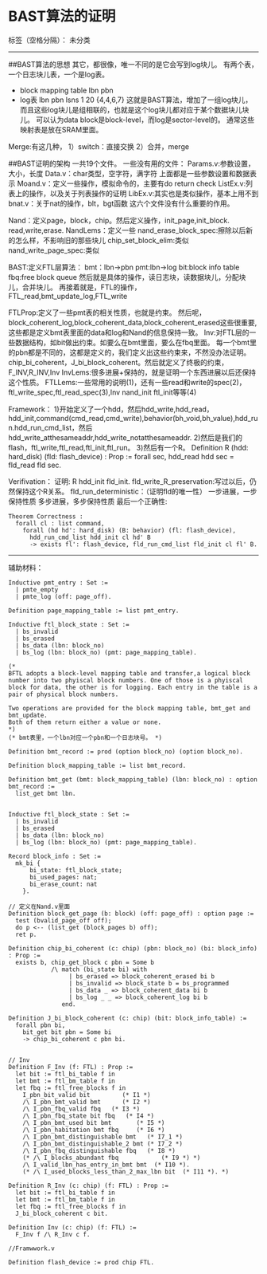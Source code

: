 ﻿# BAST算法的证明

标签（空格分隔）： 未分类

---

##BAST算法的思想
其它，都很像，唯一不同的是它会写到log块儿。
有两个表，一个日志块儿表，一个是log表。
- block mapping table
lbn pbn
- log表
lbn pbn lsns
1    20   {4,4,6,7}
这就是BAST算法，增加了一组log块儿，而且这些log块儿是组相联的，也就是这个log块儿都对应于某个数据块儿块儿。
可以认为data block是block-level，而log是sector-level的。
通常这些映射表是放在SRAM里面。

Merge:有这几种，
1）switch：直接交换
2）合并，merge

##BAST证明的架构
一共19个文件。
一些没有用的文件：
Params.v:参数设置，大小，长度
Data.v：char类型，空字符，满字符
上面都是一些参数设置和数据表示
Moand.v：定义一些操作，模拟命令的，主要有do return check
ListEx.v:列表上的操作，以及关于列表操作的证明
LibEx.v:其实也是类似操作，基本上用不到
bnat.v：关于nat的操作，blt，bgt函数
这六个文件没有什么重要的作用。

Nand：定义page，block，chip。然后定义操作，init_page,init_block.
read,write,erase.
NandLems：定义一些
nand_erase_block_spec:擦除以后新的怎么样，不影响旧的那些块儿
chip_set_block_elim:类似
nand_write_page_spec:类似

BAST:定义FTL层算法：
bmt：lbn->pbn
pmt:lbn->log
bit:block info table
fbq:free block queue
然后就是具体的操作，读日志块，读数据块儿，分配块儿，合并块儿。
再接着就是，FTL的操作，FTL_read,bmt_update_log,FTL_write

FTLProp:定义了一些pmt表的相关性质，也就是约束。
然后呢，block_coherent_log,block_coherent_data,block_coherent_erased这些很重要,这些都是定义bmt表里面的data和log和Nand的信息保持一致。
Inv:对FTL层的一些数据结构，如bit做出约束。如要么在bmt里面，要么在fbq里面。
每一个bmt里的pbn都是不同的，这都是定义的，我们定义出这些约束来，不然没办法证明。chip_bi_coherent，J_bi_block_coherent。然后就定义了终极的约束，F_INV,R_INV,Inv
InvLems:很多进展+保持的，就是证明一个东西进展以后还保持这个性质。
FTLLems:一些常用的说明(1)，还有一些read和write的spec(2)，ftl_write_spec,ftl_read_spec(3),Inv nand_init ftl_init等等(4)

Framework：
1)开始定义了一个hdd，然后hdd_write,hdd_read，hdd_init,command(cmd_read,cmd_write),behavior(bh_void,bh_value),hdd_run.hdd_run_cmd_list，然后hdd_write_atthesameaddr,hdd_write_notatthesameaddr.
2)然后是我们的flash，ftl_write,ftl_read,ftl_init,ftl_run。
3)然后有一个R。
Definition R (hdd: hard_disk) (fld: flash_device) : Prop :=
  forall sec, 
    hdd_read hdd sec = fld_read fld sec.

Verifivation：
证明:
R hdd_init fld_init.
fld_write_R_preservation:写过以后，仍然保持这个R关系。
fld_run_deterministic：（证明fld的唯一性）
一步进展，一步保持性质
多步进展，多步保持性质
最后一个正确性:
```
Theorem Correctness : 
  forall cl : list command, 
    forall (hd hd': hard_disk) (B: behavior) (fl: flash_device),
      hdd_run_cmd_list hdd_init cl hd' B
      -> exists fl': flash_device, fld_run_cmd_list fld_init cl fl' B.
```

-------------------------------------------------------------
辅助材料：
```
Inductive pmt_entry : Set :=
  | pmte_empty
  | pmte_log (off: page_off).

Definition page_mapping_table := list pmt_entry.

Inductive ftl_block_state : Set :=
  | bs_invalid
  | bs_erased
  | bs_data (lbn: block_no)
  | bs_log (lbn: block_no) (pmt: page_mapping_table).
 
(* 
BFTL adopts a block-level mapping table and transfer,a logical block number into two phyiscal block numbers. One of those is a phyiscal block for data, the other is for logging. Each entry in the table is a pair of physical block numbers. 

Two operations are provided for the block mapping table, bmt_get and bmt_update.
Both of them return either a value or none.
*)
(* bmt表里，一个lbn对应一个pbn和一个日志块号。 *)

Definition bmt_record := prod (option block_no) (option block_no).

Definition block_mapping_table := list bmt_record.

Definition bmt_get (bmt: block_mapping_table) (lbn: block_no) : option bmt_record :=
  list_get bmt lbn.
  
  
Inductive ftl_block_state : Set :=
  | bs_invalid
  | bs_erased
  | bs_data (lbn: block_no)
  | bs_log (lbn: block_no) (pmt: page_mapping_table).
  
Record block_info : Set := 
  mk_bi {
      bi_state: ftl_block_state;
      bi_used_pages: nat;
      bi_erase_count: nat
    }.

// 定义在Nand.v里面
Definition block_get_page (b: block) (off: page_off) : option page :=
  test (bvalid_page_off off);
  do p <-- (list_get (block_pages b) off);
  ret p.

Definition chip_bi_coherent (c: chip) (pbn: block_no) (bi: block_info) : Prop :=
  exists b, chip_get_block c pbn = Some b 
            /\ match (bi_state bi) with
                 | bs_erased => block_coherent_erased bi b
                 | bs_invalid => block_state b = bs_programmed
                 | bs_data _ => block_coherent_data bi b
                 | bs_log _ _ => block_coherent_log bi b
               end.

Definition J_bi_block_coherent (c: chip) (bit: block_info_table) := 
  forall pbn bi, 
    bit_get bit pbn = Some bi
    -> chip_bi_coherent c pbn bi.

  
// Inv
Definition F_Inv (f: FTL) : Prop :=
  let bit := ftl_bi_table f in
  let bmt := ftl_bm_table f in
  let fbq := ftl_free_blocks f in
    I_pbn_bit_valid bit         (* I1 *)
    /\ I_pbn_bmt_valid bmt      (* I2 *)
    /\ I_pbn_fbq_valid fbq   (* I3 *)
    /\ I_pbn_fbq_state bit fbq   (* I4 *)
    /\ I_pbn_bmt_used bit bmt       (* I5 *)
    /\ I_pbn_habitation bmt fbq     (* I6 *)
    /\ I_pbn_bmt_distinguishable bmt   (* I7_1 *)
    /\ I_pbn_bmt_distinguishable_2 bmt (* I7_2 *)
    /\ I_pbn_fbq_distinguishable fbq   (* I8 *)
    (* /\ I_blocks_abundant fbq            (* I9 *) *)
    /\ I_valid_lbn_has_entry_in_bmt bmt  (* I10 *).
    (* /\ I_used_blocks_less_than_2_max_lbn bit  (* I11 *). *)

Definition R_Inv (c: chip) (f: FTL) : Prop :=
  let bit := ftl_bi_table f in
  let bmt := ftl_bm_table f in
  let fbq := ftl_free_blocks f in
  J_bi_block_coherent c bit.

Definition Inv (c: chip) (f: FTL) := 
  F_Inv f /\ R_Inv c f.

//Framwwork.v

Definition flash_device := prod chip FTL.

```



